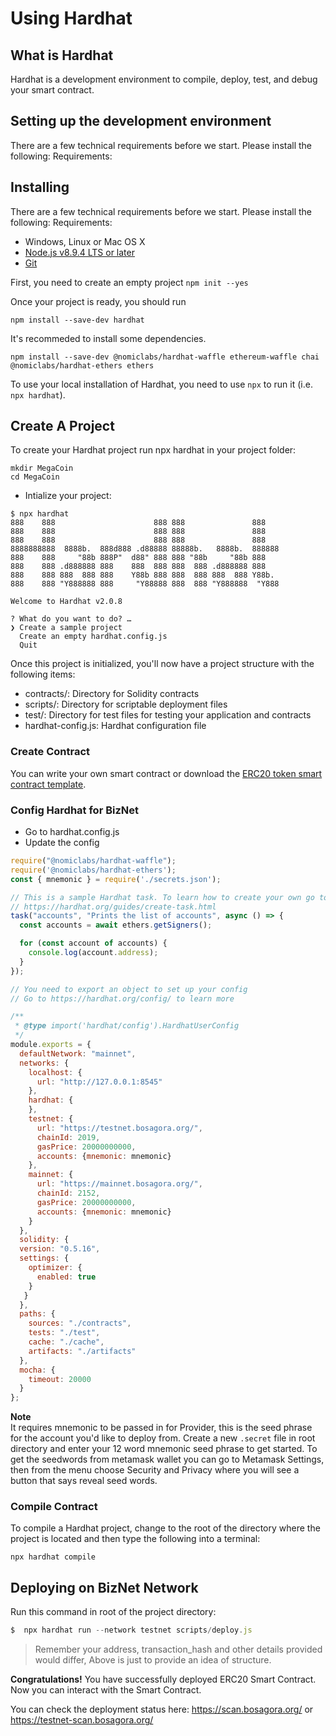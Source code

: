 # Using Hardhat

## What is Hardhat

Hardhat is a development environment to compile, deploy, test, and debug your smart contract.

## Setting up the development environment

There are a few technical requirements before we start. Please install the following:
Requirements:

## Installing

There are a few technical requirements before we start. Please install the following:
Requirements:

- Windows, Linux or Mac OS X
- [Node.js v8.9.4 LTS or later](https://nodejs.org/en/)
- [Git](https://git-scm.com/)

First, you need to create an empty project `npm init --yes`

Once your project is ready, you should run

```
npm install --save-dev hardhat
```
It's recommeded to install some dependencies.

```
npm install --save-dev @nomiclabs/hardhat-waffle ethereum-waffle chai @nomiclabs/hardhat-ethers ethers
```
To use your local installation of Hardhat, you need to use `npx` to run it (i.e. `npx hardhat`).

## Create A Project

To create your Hardhat project run npx hardhat in your project folder:

```
mkdir MegaCoin
cd MegaCoin
```

- Intialize your project:

```
$ npx hardhat
888    888                      888 888               888
888    888                      888 888               888
888    888                      888 888               888
8888888888  8888b.  888d888 .d88888 88888b.   8888b.  888888
888    888     "88b 888P"  d88" 888 888 "88b     "88b 888
888    888 .d888888 888    888  888 888  888 .d888888 888
888    888 888  888 888    Y88b 888 888  888 888  888 Y88b.
888    888 "Y888888 888     "Y88888 888  888 "Y888888  "Y888

Welcome to Hardhat v2.0.8

? What do you want to do? …
❯ Create a sample project
  Create an empty hardhat.config.js
  Quit
```

Once this project is initialized, you'll now have a project structure with the following items:

* contracts/: Directory for Solidity contracts
* scripts/: Directory for scriptable deployment files
* test/: Directory for test files for testing your application and contracts
* hardhat-config.js: Hardhat configuration file


### Create Contract

You can write your own smart contract or download the [ERC20 token smart contract template](../ERC20Token.template).

### Config Hardhat for BizNet

- Go to hardhat.config.js
- Update the config

```js
require("@nomiclabs/hardhat-waffle");
require('@nomiclabs/hardhat-ethers');
const { mnemonic } = require('./secrets.json');

// This is a sample Hardhat task. To learn how to create your own go to
// https://hardhat.org/guides/create-task.html
task("accounts", "Prints the list of accounts", async () => {
  const accounts = await ethers.getSigners();

  for (const account of accounts) {
    console.log(account.address);
  }
});

// You need to export an object to set up your config
// Go to https://hardhat.org/config/ to learn more

/**
 * @type import('hardhat/config').HardhatUserConfig
 */
module.exports = {
  defaultNetwork: "mainnet",
  networks: {
  	localhost: {
      url: "http://127.0.0.1:8545"
    },
    hardhat: {
    },
    testnet: {
      url: "https://testnet.bosagora.org/",
      chainId: 2019,
      gasPrice: 20000000000,
      accounts: {mnemonic: mnemonic}
    },
    mainnet: {
      url: "https://mainnet.bosagora.org/",
      chainId: 2152,
      gasPrice: 20000000000,
      accounts: {mnemonic: mnemonic}
    }
  },
  solidity: {
  version: "0.5.16",
  settings: {
    optimizer: {
      enabled: true
    }
   }
  },
  paths: {
    sources: "./contracts",
    tests: "./test",
    cache: "./cache",
    artifacts: "./artifacts"
  },
  mocha: {
    timeout: 20000
  }
};

```

**Note**  
It requires mnemonic to be passed in for Provider, this is the seed phrase for the account you'd like to deploy from. Create a new `.secret` file in root directory and enter your 12 word mnemonic seed phrase to get started. To get the seedwords from metamask wallet you can go to Metamask Settings, then from the menu choose Security and Privacy where you will see a button that says reveal seed words.

### Compile Contract

To compile a Hardhat project, change to the root of the directory where the project is located and then type the following into a terminal:
```
npx hardhat compile
```


## Deploying on BizNet Network

Run this command in root of the project directory:
```js
$  npx hardhat run --network testnet scripts/deploy.js
```

> Remember your address, transaction_hash and other details provided would differ, Above is just to provide an idea of structure.

**Congratulations!** You have successfully deployed ERC20 Smart Contract. Now you can interact with the Smart Contract.

You can check the deployment status here: <https://scan.bosagora.org/> or <https://testnet-scan.bosagora.org/>

